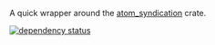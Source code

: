 A quick wrapper around the [atom_syndication](https://crates.io/crates/atom_syndication) crate.

[![dependency status](https://deps.rs/repo/github/andete/quick_atom/status.svg)](https://deps.rs/repo/github/andete/quick_atom)

